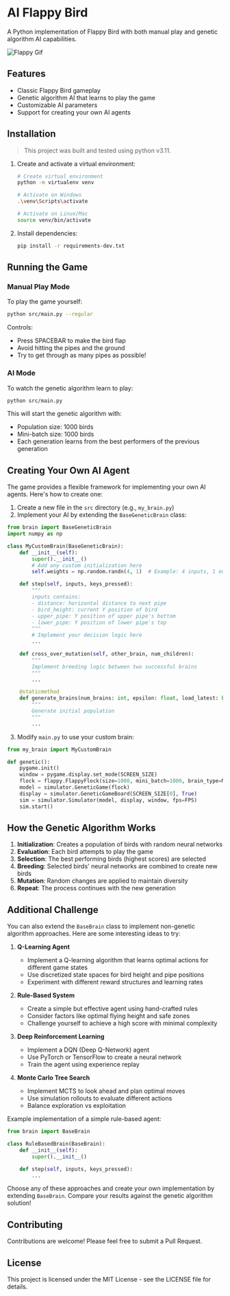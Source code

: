 # AI Flappy Bird
A Python implementation of Flappy Bird with both manual play and genetic algorithm AI capabilities.

![Flappy Gif](./img/FlappyGIF.gif)

## Features
- Classic Flappy Bird gameplay
- Genetic algorithm AI that learns to play the game
- Customizable AI parameters
- Support for creating your own AI agents

## Installation

> This project was built and tested using python v3.11.

1. Create and activate a virtual environment:
   ```bash
   # Create virtual environment
   python -m virtualenv venv

   # Activate on Windows
   .\venv\Scripts\activate

   # Activate on Linux/Mac
   source venv/bin/activate
   ```

2. Install dependencies:
   ```bash
   pip install -r requirements-dev.txt
   ```

## Running the Game

### Manual Play Mode
To play the game yourself:
```bash
python src/main.py --regular
```
Controls:
- Press SPACEBAR to make the bird flap
- Avoid hitting the pipes and the ground
- Try to get through as many pipes as possible!

### AI Mode
To watch the genetic algorithm learn to play:
```bash
python src/main.py
```
This will start the genetic algorithm with:
- Population size: 1000 birds
- Mini-batch size: 1000 birds
- Each generation learns from the best performers of the previous generation

## Creating Your Own AI Agent

The game provides a flexible framework for implementing your own AI agents. Here's how to create one:

1. Create a new file in the `src` directory (e.g., `my_brain.py`)
2. Implement your AI by extending the `BaseGeneticBrain` class:

```python
from brain import BaseGeneticBrain
import numpy as np

class MyCustomBrain(BaseGeneticBrain):
    def __init__(self):
        super().__init__()
        # Add any custom initialization here
        self.weights = np.random.randn(4, 1)  # Example: 4 inputs, 1 output

    def step(self, inputs, keys_pressed):
        """
        inputs contains:
        - distance: horizontal distance to next pipe
        - bird_height: current Y position of bird
        - upper_pipe: Y position of upper pipe's bottom
        - lower_pipe: Y position of lower pipe's top
        """
        # Implement your decision logic here
        ...

    def cross_over_mutation(self, other_brain, num_children):
        """
        Implement breeding logic between two successful brains
        """
        ...

    @staticmethod
    def generate_brains(num_brains: int, epsilon: float, load_latest: bool = False) -> list[MyCustomBrain]:
        """
        Generate initial population
        """
        ...
```

3. Modify `main.py` to use your custom brain:
```python
from my_brain import MyCustomBrain

def genetic():
    pygame.init()
    window = pygame.display.set_mode(SCREEN_SIZE)
    flock = flappy.FlappyFlock(size=1000, mini_batch=1000, brain_type=MyCustomBrain)
    model = simulator.GeneticGame(flock)
    display = simulator.GeneticGameBoard(SCREEN_SIZE[0], True)
    sim = simulator.Simulator(model, display, window, fps=FPS)
    sim.start()
```

## How the Genetic Algorithm Works

1. **Initialization**: Creates a population of birds with random neural networks
2. **Evaluation**: Each bird attempts to play the game
3. **Selection**: The best performing birds (highest scores) are selected
4. **Breeding**: Selected birds' neural networks are combined to create new birds
5. **Mutation**: Random changes are applied to maintain diversity
6. **Repeat**: The process continues with the new generation

## Additional Challenge

You can also extend the `BaseBrain` class to implement non-genetic algorithm approaches. Here are some interesting ideas to try:

1. **Q-Learning Agent**
   - Implement a Q-learning algorithm that learns optimal actions for different game states
   - Use discretized state spaces for bird height and pipe positions
   - Experiment with different reward structures and learning rates

2. **Rule-Based System**
   - Create a simple but effective agent using hand-crafted rules
   - Consider factors like optimal flying height and safe zones
   - Challenge yourself to achieve a high score with minimal complexity

3. **Deep Reinforcement Learning**
   - Implement a DQN (Deep Q-Network) agent
   - Use PyTorch or TensorFlow to create a neural network
   - Train the agent using experience replay

4. **Monte Carlo Tree Search**
   - Implement MCTS to look ahead and plan optimal moves
   - Use simulation rollouts to evaluate different actions
   - Balance exploration vs exploitation

Example implementation of a simple rule-based agent:

```python
from brain import BaseBrain

class RuleBasedBrain(BaseBrain):
    def __init__(self):
        super().__init__()

    def step(self, inputs, keys_pressed):
        ...
```

Choose any of these approaches and create your own implementation by extending `BaseBrain`. Compare your results against the genetic algorithm solution!

## Contributing

Contributions are welcome! Please feel free to submit a Pull Request.

## License

This project is licensed under the MIT License - see the LICENSE file for details.



